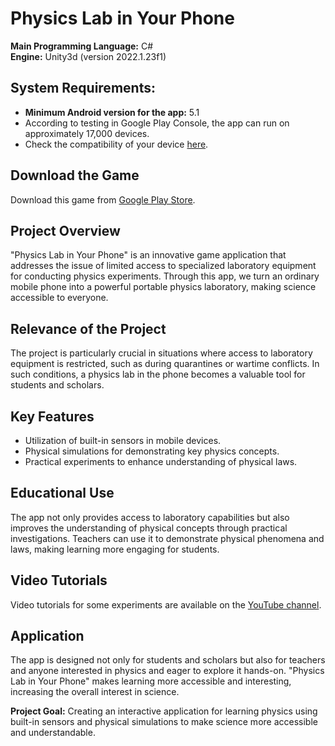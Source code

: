 # Physics Lab in Your Phone

**Main Programming Language:** C#  
**Engine:** Unity3d (version 2022.1.23f1)

## System Requirements:

- **Minimum Android version for the app:** 5.1
- According to testing in Google Play Console, the app can run on approximately 17,000 devices.
- Check the compatibility of your device [here](https://yegmina.github.io/physics/devices.csv).

## Download the Game

Download this game from [Google Play Store](https://play.google.com/store/apps/details?id=com.Yegmina.PhyLabPhone).

## Project Overview

"Physics Lab in Your Phone" is an innovative game application that addresses the issue of limited access to specialized laboratory equipment for conducting physics experiments. Through this app, we turn an ordinary mobile phone into a powerful portable physics laboratory, making science accessible to everyone.

## Relevance of the Project

The project is particularly crucial in situations where access to laboratory equipment is restricted, such as during quarantines or wartime conflicts. In such conditions, a physics lab in the phone becomes a valuable tool for students and scholars.

## Key Features

- Utilization of built-in sensors in mobile devices.
- Physical simulations for demonstrating key physics concepts.
- Practical experiments to enhance understanding of physical laws.

## Educational Use

The app not only provides access to laboratory capabilities but also improves the understanding of physical concepts through practical investigations. Teachers can use it to demonstrate physical phenomena and laws, making learning more engaging for students.

## Video Tutorials

Video tutorials for some experiments are available on the [YouTube channel](https://www.youtube.com/channel/UCboaD23ldsinfPbKxjfI0ng).

## Application

The app is designed not only for students and scholars but also for teachers and anyone interested in physics and eager to explore it hands-on. "Physics Lab in Your Phone" makes learning more accessible and interesting, increasing the overall interest in science.

**Project Goal:** Creating an interactive application for learning physics using built-in sensors and physical simulations to make science more accessible and understandable.
